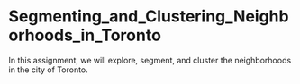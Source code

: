 # Segmenting_and_Clustering_Neighborhoods_in_Toronto
In this assignment, we will explore, segment, and cluster the neighborhoods in the city of Toronto. 
